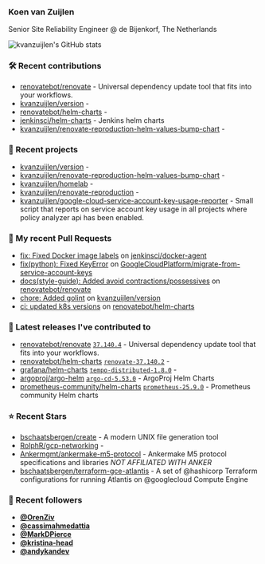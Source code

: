 ### Koen van Zuijlen

Senior Site Reliability Engineer @ de Bijenkorf, The Netherlands

![kvanzuijlen's GitHub stats](https://github-readme-stats.vercel.app/api?username=kvanzuijlen&show=reviews,discussions_started,discussions_answered,prs_merged,prs_merged_percentage&show_icons=true&theme=dark&cache_seconds=86400)

### 🛠️ Recent contributions

- [renovatebot/renovate](https://github.com/renovatebot/renovate) - Universal dependency update tool that fits into your workflows.
- [kvanzuijlen/version](https://github.com/kvanzuijlen/version) - 
- [renovatebot/helm-charts](https://github.com/renovatebot/helm-charts) - 
- [jenkinsci/helm-charts](https://github.com/jenkinsci/helm-charts) - Jenkins helm charts
- [kvanzuijlen/renovate-reproduction-helm-values-bump-chart](https://github.com/kvanzuijlen/renovate-reproduction-helm-values-bump-chart) - 

### 🌱 Recent projects

- [kvanzuijlen/version](https://github.com/kvanzuijlen/version) - 
- [kvanzuijlen/renovate-reproduction-helm-values-bump-chart](https://github.com/kvanzuijlen/renovate-reproduction-helm-values-bump-chart) - 
- [kvanzuijlen/homelab](https://github.com/kvanzuijlen/homelab) - 
- [kvanzuijlen/renovate-reproduction](https://github.com/kvanzuijlen/renovate-reproduction) - 
- [kvanzuijlen/google-cloud-service-account-key-usage-reporter](https://github.com/kvanzuijlen/google-cloud-service-account-key-usage-reporter) - Small script that reports on service account key usage in all projects where policy analyzer api has been enabled.

### 🚧 My recent Pull Requests

- [fix: Fixed Docker image labels](https://github.com/jenkinsci/docker-agent/pull/583) on [jenkinsci/docker-agent](https://github.com/jenkinsci/docker-agent)
- [fix(python): Fixed KeyError](https://github.com/GoogleCloudPlatform/migrate-from-service-account-keys/pull/35) on [GoogleCloudPlatform/migrate-from-service-account-keys](https://github.com/GoogleCloudPlatform/migrate-from-service-account-keys)
- [docs(style-guide): Added avoid contractions/possessives](https://github.com/renovatebot/renovate/pull/26591) on [renovatebot/renovate](https://github.com/renovatebot/renovate)
- [chore: Added golint](https://github.com/kvanzuijlen/version/pull/1) on [kvanzuijlen/version](https://github.com/kvanzuijlen/version)
- [ci: updated k8s versions](https://github.com/renovatebot/helm-charts/pull/835) on [renovatebot/helm-charts](https://github.com/renovatebot/helm-charts)

### 🚀 Latest releases I've contributed to

- [renovatebot/renovate](https://github.com/renovatebot/renovate) [`37.140.4`](https://github.com/renovatebot/renovate/releases/tag/37.140.4) - Universal dependency update tool that fits into your workflows.
- [renovatebot/helm-charts](https://github.com/renovatebot/helm-charts) [`renovate-37.140.2`](https://github.com/renovatebot/helm-charts/releases/tag/renovate-37.140.2) - 
- [grafana/helm-charts](https://github.com/grafana/helm-charts) [`tempo-distributed-1.8.0`](https://github.com/grafana/helm-charts/releases/tag/tempo-distributed-1.8.0) - 
- [argoproj/argo-helm](https://github.com/argoproj/argo-helm) [`argo-cd-5.53.0`](https://github.com/argoproj/argo-helm/releases/tag/argo-cd-5.53.0) - ArgoProj Helm Charts
- [prometheus-community/helm-charts](https://github.com/prometheus-community/helm-charts) [`prometheus-25.9.0`](https://github.com/prometheus-community/helm-charts/releases/tag/prometheus-25.9.0) - Prometheus community Helm charts

### ⭐ Recent Stars

- [bschaatsbergen/create](https://github.com/bschaatsbergen/create) - A modern UNIX file generation tool
- [RolphR/gcp-networking](https://github.com/RolphR/gcp-networking) - 
- [Ankermgmt/ankermake-m5-protocol](https://github.com/Ankermgmt/ankermake-m5-protocol) - Ankermake M5 protocol specifications and libraries *NOT AFFILIATED WITH ANKER*
- [bschaatsbergen/terraform-gce-atlantis](https://github.com/bschaatsbergen/terraform-gce-atlantis) - A set of @hashicorp Terraform configurations for running Atlantis on @googlecloud Compute Engine

### 👀 Recent followers

- [**@OrenZiv**](https://github.com/OrenZiv)
- [**@cassimahmedattia**](https://github.com/cassimahmedattia)
- [**@MarkDPierce**](https://github.com/MarkDPierce)
- [**@kristina-head**](https://github.com/kristina-head)
- [**@andykandev**](https://github.com/andykandev)
